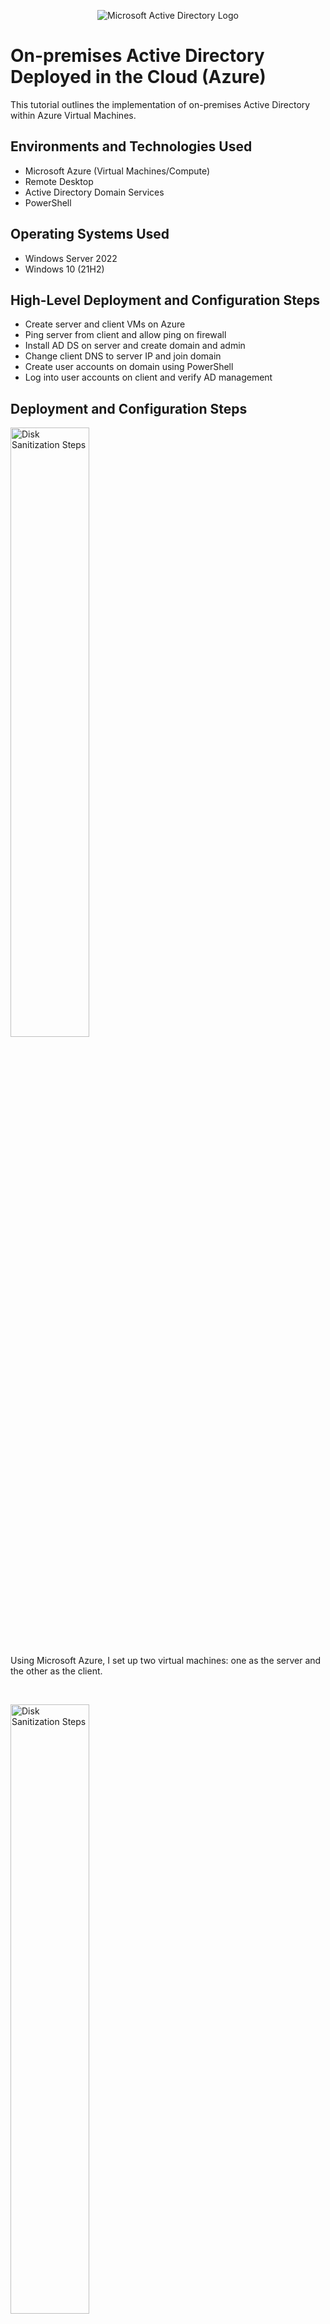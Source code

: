<p align="center">
<img src="https://i.imgur.com/pU5A58S.png" alt="Microsoft Active Directory Logo"/>
</p>

<h1>On-premises Active Directory Deployed in the Cloud (Azure)</h1>
This tutorial outlines the implementation of on-premises Active Directory within Azure Virtual Machines.<br />

<h2>Environments and Technologies Used</h2>

- Microsoft Azure (Virtual Machines/Compute)
- Remote Desktop
- Active Directory Domain Services
- PowerShell

<h2>Operating Systems Used </h2>

- Windows Server 2022
- Windows 10 (21H2)

<h2>High-Level Deployment and Configuration Steps</h2>

- Create server and client VMs on Azure
- Ping server from client and allow ping on firewall
- Install AD DS on server and create domain and admin
- Change client DNS to server IP and join domain
- Create user accounts on domain using PowerShell
- Log into user accounts on client and verify AD management

<h2>Deployment and Configuration Steps</h2>

<p>
<img src="https://i.imgur.com/xVNEbPm.png" height="50%" width="50%" alt="Disk Sanitization Steps"/>
</p>
<p>
Using Microsoft Azure, I set up two virtual machines: one as the server and the other as the client.
</p>
<br />

<p>
<img src="https://i.imgur.com/wAvxRzX.png" height="50%" width="50%" alt="Disk Sanitization Steps"/>
</p>
<p>
  I ensured connectivity between them by sending a ping through the private network from the client to the server. I had to allow the ping on the server’s firewall settings.
</p>
<br />

<p>
<img src="https://i.imgur.com/IjAyZOg.png" height="50%" width="50%" alt="Disk Sanitization Steps"/>
</p>
<p>
On the server computer, I installed active directory domain services and created a domain. I also created an admin account for the domain.
</p>
<br />

<p>
<img src="https://i.imgur.com/UWh3exb.png" height="50%" width="50%" alt="Disk Sanitization Steps"/>
</p>

<p>
<img src="https://i.imgur.com/1l0WT0x.png" height="50%" width="50%" alt="Disk Sanitization Steps"/>
<p>
On the client computer, I changed its DNS server settings in Azure to point to the server’s IP address. I also joined the client computer to the domain and enabled domain users to log into it.
</p>
<br />

<p>
<img src="https://i.imgur.com/zt4rXfF.png" height="50%" width="50%" alt="Disk Sanitization Steps"/>
</p>
<p>
Using Microsoft PowerShell as an admin, I created several user accounts on the domain to test it with. I logged into different user accounts on the client computer and verified that they were managed by the active directory on the server computer.
</p>
<br />





